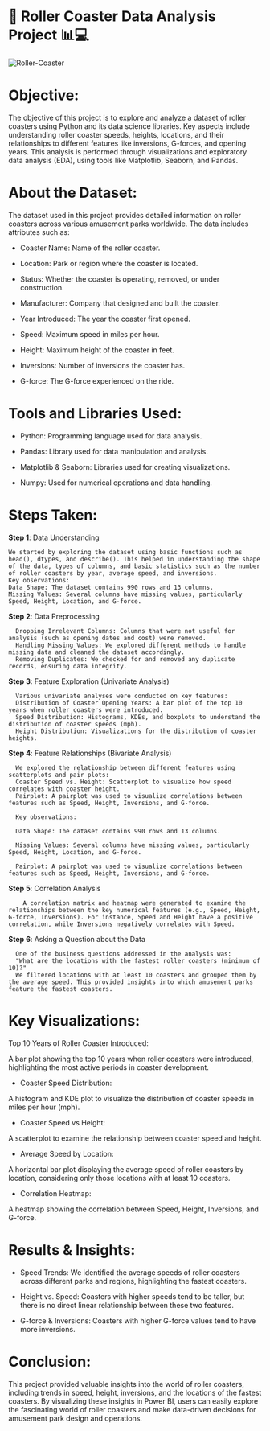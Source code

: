 # 🎢 Roller Coaster Data Analysis Project 📊💻

![Roller-Coaster](https://github.com/tanvirfau/Roller-Coaster-EDA/blob/main/roller-coaster.jpg)

# Objective:
The objective of this project is to explore and analyze a dataset of roller coasters using Python and its data science libraries. Key aspects include understanding roller coaster speeds, heights, locations, and their relationships to different features like inversions, G-forces, and opening years. This analysis is performed through visualizations and exploratory data analysis (EDA), using tools like Matplotlib, Seaborn, and Pandas.

# About the Dataset:
The dataset used in this project provides detailed information on roller coasters across various amusement parks worldwide. The data includes attributes such as:

* Coaster Name: Name of the roller coaster.

* Location: Park or region where the coaster is located.

* Status: Whether the coaster is operating, removed, or under construction.

* Manufacturer: Company that designed and built the coaster.

* Year Introduced: The year the coaster first opened.

* Speed: Maximum speed in miles per hour.

* Height: Maximum height of the coaster in feet.

* Inversions: Number of inversions the coaster has.

* G-force: The G-force experienced on the ride.

# Tools and Libraries Used:
* Python: Programming language used for data analysis.

* Pandas: Library used for data manipulation and analysis.

* Matplotlib & Seaborn: Libraries used for creating visualizations.

* Numpy: Used for numerical operations and data handling.

# Steps Taken:
**Step 1**: Data Understanding

    We started by exploring the dataset using basic functions such as head(), dtypes, and describe(). This helped in understanding the shape of the data, types of columns, and basic statistics such as the number of roller coasters by year, average speed, and inversions.
    Key observations:
    Data Shape: The dataset contains 990 rows and 13 columns.
    Missing Values: Several columns have missing values, particularly Speed, Height, Location, and G-force.

**Step 2**: Data Preprocessing

      Dropping Irrelevant Columns: Columns that were not useful for analysis (such as opening dates and cost) were removed.
      Handling Missing Values: We explored different methods to handle missing data and cleaned the dataset accordingly.
      Removing Duplicates: We checked for and removed any duplicate records, ensuring data integrity.

**Step 3**: Feature Exploration (Univariate Analysis)

      Various univariate analyses were conducted on key features:
      Distribution of Coaster Opening Years: A bar plot of the top 10 years when roller coasters were introduced.
      Speed Distribution: Histograms, KDEs, and boxplots to understand the distribution of coaster speeds (mph).
      Height Distribution: Visualizations for the distribution of coaster heights.

**Step 4**: Feature Relationships (Bivariate Analysis)

      We explored the relationship between different features using scatterplots and pair plots:
      Coaster Speed vs. Height: Scatterplot to visualize how speed correlates with coaster height.
      Pairplot: A pairplot was used to visualize correlations between features such as Speed, Height, Inversions, and G-force.
  
      Key observations:
  
      Data Shape: The dataset contains 990 rows and 13 columns.
    
      Missing Values: Several columns have missing values, particularly Speed, Height, Location, and G-force.
    
      Pairplot: A pairplot was used to visualize correlations between features such as Speed, Height, Inversions, and G-force.

**Step 5**: Correlation Analysis

        A correlation matrix and heatmap were generated to examine the relationships between the key numerical features (e.g., Speed, Height, G-force, Inversions). For instance, Speed and Height have a positive correlation, while Inversions negatively correlates with Speed.

**Step 6**: Asking a Question about the Data
    
      One of the business questions addressed in the analysis was:
      "What are the locations with the fastest roller coasters (minimum of 10)?"
      We filtered locations with at least 10 coasters and grouped them by the average speed. This provided insights into which amusement parks feature the fastest coasters.

# Key Visualizations:
Top 10 Years of Roller Coaster Introduced:

A bar plot showing the top 10 years when roller coasters were introduced, highlighting the most active periods in coaster development.

* Coaster Speed Distribution:

A histogram and KDE plot to visualize the distribution of coaster speeds in miles per hour (mph).

* Coaster Speed vs Height:

A scatterplot to examine the relationship between coaster speed and height.

* Average Speed by Location:

A horizontal bar plot displaying the average speed of roller coasters by location, considering only those locations with at least 10 coasters.

* Correlation Heatmap:

A heatmap showing the correlation between Speed, Height, Inversions, and G-force.

# Results & Insights:
* Speed Trends: We identified the average speeds of roller coasters across different parks and regions, highlighting the fastest coasters.

* Height vs. Speed: Coasters with higher speeds tend to be taller, but there is no direct linear relationship between these two features.

* G-force & Inversions: Coasters with higher G-force values tend to have more inversions.

# Conclusion:
This project provided valuable insights into the world of roller coasters, including trends in speed, height, inversions, and the locations of the fastest coasters. By visualizing these insights in Power BI, users can easily explore the fascinating world of roller coasters and make data-driven decisions for amusement park design and operations.
